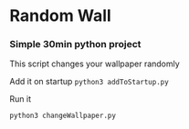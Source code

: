 # Random Wall

### Simple 30min python project

This script changes your wallpaper randomly

 
Add it on startup 
``
python3 addToStartup.py
``

Run it 

``
python3 changeWallpaper.py
``

